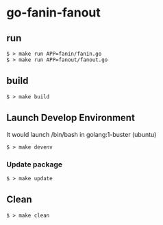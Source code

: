# go-fanin-fanout

## run

```shell
$ > make run APP=fanin/fanin.go
$ > make run APP=fanout/fanout.go
```

## build

```shell
$ > make build
```

## Launch Develop Environment

It would launch /bin/bash in golang:1-buster (ubuntu)
```shell
$ > make devenv
```

### Update package

```shell
$ > make update
```

## Clean

```shell
$ > make clean
```

